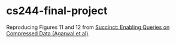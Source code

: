 # cs244-final-project

Reproducing Figures 11 and 12 from [Succinct: Enabling Queries on Compressed Data (Agarwal et al)](https://www.usenix.org/system/files/conference/nsdi15/nsdi15-paper-agarwal.pdf).
